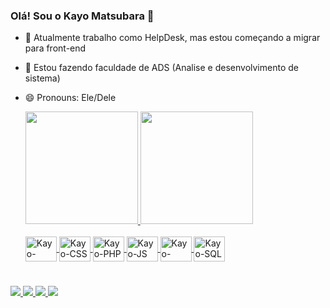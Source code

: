 ### Olá! Sou o Kayo Matsubara 👋


- 🔭 Atualmente trabalho como HelpDesk, mas estou começando a migrar para front-end
- 🌱 Estou fazendo faculdade de ADS (Analise e desenvolvimento de sistema)
- 😄 Pronouns: Ele/Dele

  <div>
    
    <a href="https://github.com/JapagamerXt"> 
    <img height="180em" src="https://github-readme-stats.vercel.app/api?username=JapagamerXt&show_icons=true&theme=tokyonight"/>
    <img height="180em" src="https://github-readme-stats.vercel.app/api/top-langs/?username=JapagamerXt&layout=compact&langs_count=16&theme=tokyonight"/>
  </div>

   <div style="display= inline_block"><br>
    <img align="center" alt="Kayo-HTML" height="40" width="50" src="https://cdn.jsdelivr.net/gh/devicons/devicon@latest/icons/html5/html5-original.svg">
    <img align="center" alt="Kayo-CSS" height="40" width="50" src="https://cdn.jsdelivr.net/gh/devicons/devicon@latest/icons/css3/css3-original.svg">
    <img align="center" alt="Kayo-PHP" height="40" width="50" src="https://cdn.jsdelivr.net/gh/devicons/devicon@latest/icons/php/php-original.svg">
    <img align="center" alt="Kayo-JS" height="40" width="50" src="https://cdn.jsdelivr.net/gh/devicons/devicon@latest/icons/javascript/javascript-original.svg">
    <img align="center" alt="Kayo-Python" height="40" width="50" src="https://cdn.jsdelivr.net/gh/devicons/devicon@latest/icons/python/python-original.svg">
    <img align="center" alt="Kayo-SQL" height="40" width="50" src="https://cdn.jsdelivr.net/gh/devicons/devicon@latest/icons/mysql/mysql-original.svg">  
  </div>

#


 <div> 
   <a href="#" target="_blank">
     <img src="https://img.shields.io/badge/Discord-7289DA?style=for-the-badge&logo=discord&logoColor=white" target="_blank">
   </a>

   <a href="#" target="_blank">
     <img src="https://img.shields.io/badge/WhatsApp-25D366?style=for-the-badge&logo=whatsapp&logoColor=white" target="_blank">
   </a>

   <a href="#" target="_blank">
     <img src="https://img.shields.io/badge/Instagram-E4405F?style=for-the-badge&logo=instagram&logoColor=white" target="_blank">
   </a>

   <a href="#" target="_blank">
     <img src="https://img.shields.io/badge/LinkedIn-0077B5?style=for-the-badge&logo=linkedin&logoColor=white" target="_blank">
   </a>   
  </div>



